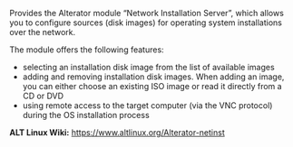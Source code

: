 Provides the Alterator module “Network Installation Server”,
which allows you to configure sources (disk images) for operating system installations over the network.

The module offers the following features:

* selecting an installation disk image from the list of available images
* adding and removing installation disk images.
When adding an image, you can either choose an existing ISO image or read it directly from a CD or DVD
* using remote access to the target computer (via the VNC protocol) during the OS installation process

**ALT Linux Wiki:** <https://www.altlinux.org/Alterator-netinst>
